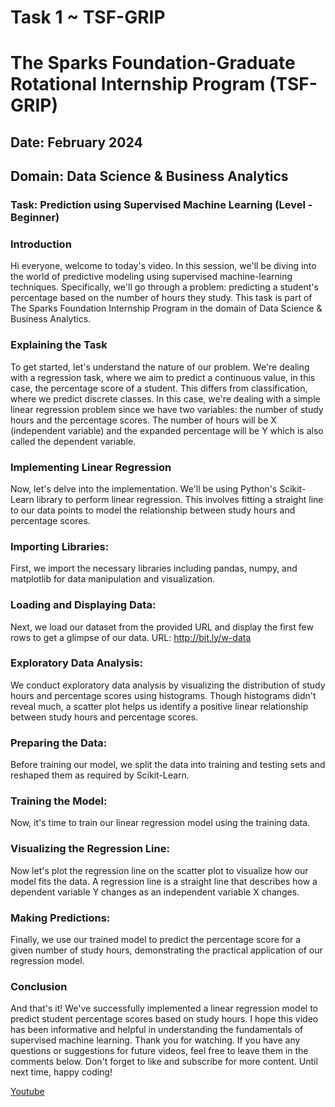 
# Task 1 ~ TSF-GRIP
# The Sparks Foundation-Graduate Rotational Internship Program (TSF-GRIP)
## Date: February 2024
## Domain: Data Science & Business Analytics

### Task: Prediction using Supervised Machine Learning (Level - Beginner)

### Introduction

Hi everyone, welcome to today's video. In this session, we'll be diving into the world of predictive modeling using supervised machine-learning techniques. Specifically, we'll go through a problem: predicting a student's percentage based on the number of hours they study. This task is part of The Sparks Foundation Internship Program in the domain of Data Science & Business Analytics.

### Explaining the Task
To get started, let's understand the nature of our problem. We're dealing with a regression task, where we aim to predict a continuous value, in this case, the percentage score of a student. This differs from classification, where we predict discrete classes. In this case, we're dealing with a simple linear regression problem since we have two variables: the number of study hours and the percentage scores. The number of hours will be X (independent variable) and the expanded percentage will be Y which is also called the dependent variable.

### Implementing Linear Regression
Now, let's delve into the implementation. We'll be using Python's Scikit-Learn library to perform linear regression. This involves fitting a straight line to our data points to model the relationship between study hours and percentage scores.

### Importing Libraries:
First, we import the necessary libraries including pandas, numpy, and matplotlib for data manipulation and visualization.

### Loading and Displaying Data:
Next, we load our dataset from the provided URL and display the first few rows to get a glimpse of our data.
URL: http://bit.ly/w-data

### Exploratory Data Analysis:
We conduct exploratory data analysis by visualizing the distribution of study hours and percentage scores using histograms. Though histograms didn't reveal much, a scatter plot helps us identify a positive linear relationship between study hours and percentage scores.


### Preparing the Data:
Before training our model, we split the data into training and testing sets and reshaped them as required by Scikit-Learn.


### Training the Model:
Now, it's time to train our linear regression model using the training data.

### Visualizing the Regression Line:
Now let's plot the regression line on the scatter plot to visualize how our model fits the data. A regression line is a straight line that describes how a dependent variable Y changes as an independent variable X changes.

### Making Predictions:
Finally, we use our trained model to predict the percentage score for a given number of study hours, demonstrating the practical application of our regression model.

### Conclusion
And that's it! We've successfully implemented a linear regression model to predict student percentage scores based on study hours. I hope this video has been informative and helpful in understanding the fundamentals of supervised machine learning. Thank you for watching. If you have any questions or suggestions for future videos, feel free to leave them in the comments below. Don't forget to like and subscribe for more content. Until next time, happy coding!


[Youtube](https://youtu.be/hha0LB1xY9s)
